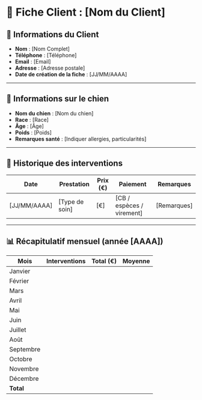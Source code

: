 # 🐶 Fiche Client : [Nom du Client]

## 📇 Informations du Client
- **Nom** : [Nom Complet]  
- **Téléphone** : [Téléphone]  
- **Email** : [Email]  
- **Adresse** : [Adresse postale]  
- **Date de création de la fiche** : [JJ/MM/AAAA]

---

## 🐾 Informations sur le chien
- **Nom du chien** : [Nom du chien]  
- **Race** : [Race]  
- **Âge** : [Âge]  
- **Poids** : [Poids]  
- **Remarques santé** : [Indiquer allergies, particularités]

---

## 🧼 Historique des interventions

| Date       | Prestation                | Prix (€) | Paiement | Remarques                  |
|------------|---------------------------|----------|----------|----------------------------|
| [JJ/MM/AAAA] | [Type de soin]          | [€]      | [CB / espèces / virement] | [Remarques] |

---

## 📊 Récapitulatif mensuel (année [AAAA])

| Mois    | Interventions | Total (€) | Moyenne |
|---------|---------------|-----------|---------|
| Janvier |               |           |         |
| Février |               |           |         |
| Mars    |               |           |         |
| Avril   |               |           |         |
| Mai     |               |           |         |
| Juin    |               |           |         |
| Juillet |               |           |         |
| Août    |               |           |         |
| Septembre |             |           |         |
| Octobre |               |           |         |
| Novembre |              |           |         |
| Décembre |              |           |         |
| **Total** |             |           |         |

